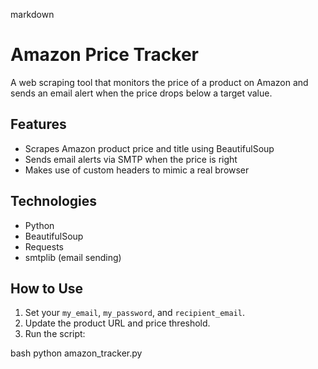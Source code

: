 

markdown
# Amazon Price Tracker

A web scraping tool that monitors the price of a product on Amazon and sends an email alert when the price drops below a target value.

## Features

- Scrapes Amazon product price and title using BeautifulSoup
- Sends email alerts via SMTP when the price is right
- Makes use of custom headers to mimic a real browser

## Technologies

- Python
- BeautifulSoup
- Requests
- smtplib (email sending)

## How to Use

1. Set your `my_email`, `my_password`, and `recipient_email`.
2. Update the product URL and price threshold.
3. Run the script:

bash
python amazon_tracker.py
